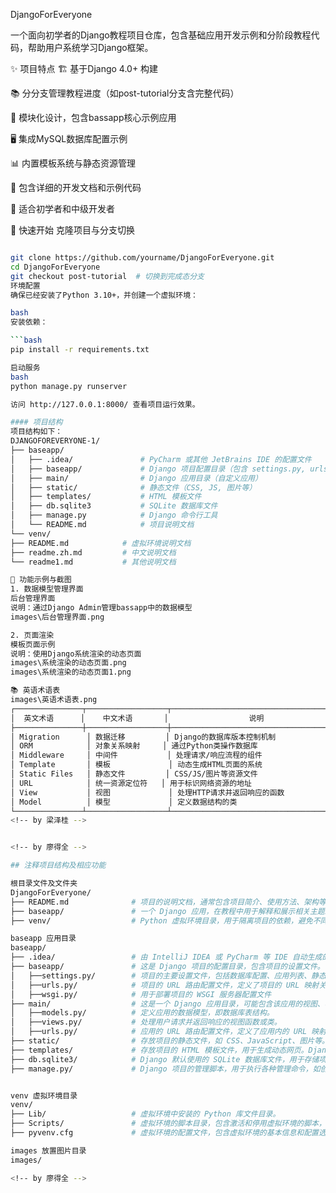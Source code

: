 DjangoForEveryone

<!-- by 梁泽桂 -->
一个面向初学者的Django教程项目仓库，包含基础应用开发示例和分阶段教程代码，帮助用户系统学习Django框架。

✨ 项目特点
🏗️ 基于Django 4.0+ 构建

📚 分分支管理教程进度（如post-tutorial分支含完整代码）

🧩 模块化设计，包含bassapp核心示例应用

🖥️ 集成MySQL数据库配置示例

📊 内置模板系统与静态资源管理

📝 包含详细的开发文档和示例代码

🚀 适合初学者和中级开发者


🚀 快速开始
克隆项目与分支切换
 
```bash

git clone https://github.com/yourname/DjangoForEveryone.git
cd DjangoForEveryone
git checkout post-tutorial  # 切换到完成态分支
环境配置
确保已经安装了Python 3.10+，并创建一个虚拟环境：

bash
安装依赖：

```bash
pip install -r requirements.txt

启动服务
bash
python manage.py runserver

访问 http://127.0.0.1:8000/ 查看项目运行效果。

#### 项目结构
项目结构如下：
DJANGOFOREVERYONE-1/
├── baseapp/
│   ├── .idea/               # PyCharm 或其他 JetBrains IDE 的配置文件
│   ├── baseapp/             # Django 项目配置目录（包含 settings.py, urls.py 等）
│   ├── main/                # Django 应用目录（自定义应用）
│   ├── static/              # 静态文件（CSS, JS, 图片等）
│   ├── templates/           # HTML 模板文件
│   ├── db.sqlite3           # SQLite 数据库文件
│   ├── manage.py            # Django 命令行工具
│   └── README.md            # 项目说明文档
└── venv/
├── README.md            # 虚拟环境说明文档
├── readme.zh.md         # 中文说明文档
└── readme1.md           # 其他说明文档

📸 功能示例与截图
1. 数据模型管理界面
后台管理界面
说明：通过Django Admin管理bassapp中的数据模型
images\后台管理界面.png

2. 页面渲染
模板页面示例
说明：使用Django系统渲染的动态页面
images\系统渲染的动态页面.png
images\系统渲染的动态页面1.png

📚 英语术语表
images\英语术语表.png
┌───────────────┬──────────────────┬────────────────────────────────────────────┐
│  英文术语      │    中文术语       │                  说明                      │
├───────────────┼──────────────────┼────────────────────────────────────────────┤
│ Migration      │ 数据迁移         │ Django的数据库版本控制机制                  │
│ ORM            │ 对象关系映射     │ 通过Python类操作数据库                      │
│ Middleware     │ 中间件           │ 处理请求/响应流程的组件                     │
│ Template       │ 模板             │ 动态生成HTML页面的系统                     │
│ Static Files   │ 静态文件         │ CSS/JS/图片等资源文件                      │
│ URL            │ 统一资源定位符   │ 用于标识网络资源的地址                       │
│ View           │ 视图             │ 处理HTTP请求并返回响应的函数                │
│ Model          │ 模型             │ 定义数据结构的类                            │
└───────────────┴──────────────────┴────────────────────────────────────────────┘
<!-- by 梁泽桂 -->


<!-- by 廖得全 -->

## 注释项目结构及相应功能

根目录文件及文件夹
DjangoForEveryone/
├── README.md              # 项目的说明文档，通常包含项目简介、使用方法、架构等信息，这里介绍了该项目是用于 JimShapedCoding Django 教程，以及项目的基本架构和查看其他内容的方式。
├── baseapp/               # 一个 Django 应用，在教程中用于解释和展示相关主题。
├── venv/                  # Python 虚拟环境目录，用于隔离项目的依赖，避免不同项目之间的依赖冲突。

baseapp 应用目录
baseapp/
├── .idea/                 # 由 IntelliJ IDEA 或 PyCharm 等 IDE 自动生成的配置文件夹，包含项目的 IDE 特定设置。
├── baseapp/               # 这是 Django 项目的配置目录，包含项目的设置文件。
│   ├──settings.py/        # 项目的主要设置文件，包括数据库配置、应用列表、静态文件路径等。
│   ├──urls.py/            # 项目的 URL 路由配置文件，定义了项目的 URL 映射关系。
│   ├──wsgi.py/            # 用于部署项目的 WSGI 服务器配置文件
├── main/                  # 这是一个 Django 应用目录，可能包含该应用的视图、模型、模板等文件。
│   ├──models.py/          # 定义应用的数据模型，即数据库表结构。
│   ├──views.py/           # 处理用户请求并返回响应的视图函数或类。
│   ├──urls.py/            # 应用的 URL 路由配置文件，定义了应用内的 URL 映射关系。
├── static/                # 存放项目的静态文件，如 CSS、JavaScript、图片等。这些文件在项目中被直接引用，不需要服务器进行处理。
├── templates/             # 存放项目的 HTML 模板文件，用于生成动态网页。Django 通过模板引擎将数据和模板结合，生成最终的 HTML 页面。
├── db.sqlite3/            # Django 默认使用的 SQLite 数据库文件，用于存储项目的数据。
├── manage.py/             # Django 项目的管理脚本，用于执行各种管理命令，如创建应用、运行开发服务器、执行数据库迁移等。


venv 虚拟环境目录
venv/
├── Lib/                   # 虚拟环境中安装的 Python 库文件目录。
├── Scripts/               # 虚拟环境的脚本目录，包含激活和停用虚拟环境的脚本，以及 Python 解释器的快捷方式。
├── pyvenv.cfg             # 虚拟环境的配置文件，包含虚拟环境的基本信息和配置选项。

images 放置图片目录
images/

<!-- by 廖得全 -->